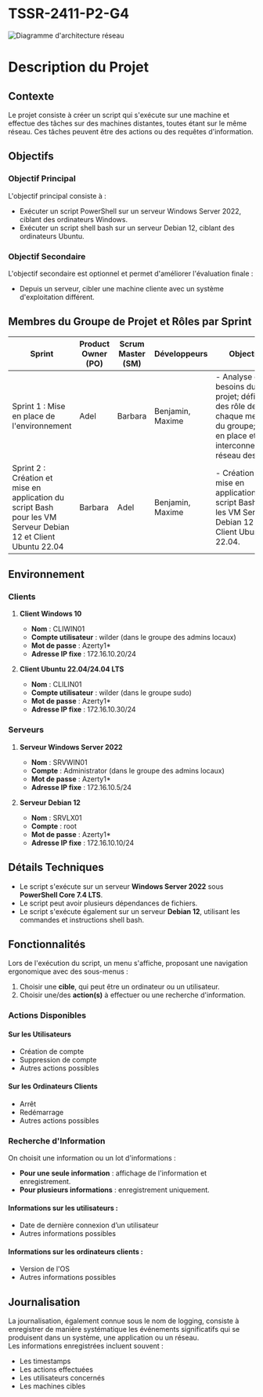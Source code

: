 # TSSR-2411-P2-G4

![Diagramme d'architecture réseau](https://miro.medium.com/v2/resize:fit:720/format:webp/1*-UvYjyI57PdZ_xC1WwSxAA.png)


# Description du Projet

## Contexte

Le projet consiste à créer un script qui s'exécute sur une machine et effectue des tâches sur des machines distantes, toutes étant sur le même réseau. Ces tâches peuvent être des actions ou des requêtes d'information.

## Objectifs

### Objectif Principal
L'objectif principal consiste à :
- Exécuter un script PowerShell sur un serveur Windows Server 2022, ciblant des ordinateurs Windows.
- Exécuter un script shell bash sur un serveur Debian 12, ciblant des ordinateurs Ubuntu.

### Objectif Secondaire
L'objectif secondaire est optionnel et permet d'améliorer l'évaluation finale :
- Depuis un serveur, cibler une machine cliente avec un système d'exploitation différent.

## Membres du Groupe de Projet et Rôles par Sprint

| Sprint                               | Product Owner (PO) | Scrum Master (SM) | Développeurs               | Objectifs                                                                                                                                     |
|--------------------------------------|--------------------|-------------------|---------------------------|-----------------------------------------------------------------------------------------------------------------------------------------------|
| Sprint 1 : Mise en place de l'environnement | Adel              | Barbara           | Benjamin, Maxime    | - Analyse des besoins du projet; définition des rôle de chaque membre du groupe; mise en place et interconnectivité réseau des VM. ||-----------------------------------------------------------------------------------------------------------------------------------------------|
| Sprint 2 : Création et mise en application du script Bash pour les VM Serveur Debian 12 et Client Ubuntu 22.04 | Barbara              | Adel           | Benjamin, Maxime    | - Création et mise en application du script Bash pour les VM Serveur Debian 12 et Client Ubuntu 22.04. |


## Environnement

### Clients
1. **Client Windows 10**  
   - **Nom** : CLIWIN01  
   - **Compte utilisateur** : wilder (dans le groupe des admins locaux)  
   - **Mot de passe** : Azerty1*  
   - **Adresse IP fixe** : 172.16.10.20/24

2. **Client Ubuntu 22.04/24.04 LTS**  
   - **Nom** : CLILIN01  
   - **Compte utilisateur** : wilder (dans le groupe sudo)  
   - **Mot de passe** : Azerty1*  
   - **Adresse IP fixe** : 172.16.10.30/24

### Serveurs
1. **Serveur Windows Server 2022**  
   - **Nom** : SRVWIN01  
   - **Compte** : Administrator (dans le groupe des admins locaux)  
   - **Mot de passe** : Azerty1*  
   - **Adresse IP fixe** : 172.16.10.5/24

2. **Serveur Debian 12**  
   - **Nom** : SRVLX01  
   - **Compte** : root  
   - **Mot de passe** : Azerty1*  
   - **Adresse IP fixe** : 172.16.10.10/24

## Détails Techniques

- Le script s'exécute sur un serveur **Windows Server 2022** sous **PowerShell Core 7.4 LTS**.
- Le script peut avoir plusieurs dépendances de fichiers.
- Le script s'exécute également sur un serveur **Debian 12**, utilisant les commandes et instructions shell bash.

## Fonctionnalités

Lors de l'exécution du script, un menu s'affiche, proposant une navigation ergonomique avec des sous-menus :
1. Choisir une **cible**, qui peut être un ordinateur ou un utilisateur.
2. Choisir une/des **action(s)** à effectuer ou une recherche d'information.

### Actions Disponibles

#### Sur les Utilisateurs
- Création de compte
- Suppression de compte
- Autres actions possibles

#### Sur les Ordinateurs Clients
- Arrêt
- Redémarrage
- Autres actions possibles

### Recherche d'Information
On choisit une information ou un lot d'informations :
- **Pour une seule information** : affichage de l'information et enregistrement.
- **Pour plusieurs informations** : enregistrement uniquement.

#### Informations sur les utilisateurs :
- Date de dernière connexion d’un utilisateur  
- Autres informations possibles

#### Informations sur les ordinateurs clients :
- Version de l'OS  
- Autres informations possibles

## Journalisation

La journalisation, également connue sous le nom de logging, consiste à enregistrer de manière systématique les événements significatifs qui se produisent dans un système, une application ou un réseau.  
Les informations enregistrées incluent souvent :
- Les timestamps
- Les actions effectuées
- Les utilisateurs concernés
- Les machines cibles


